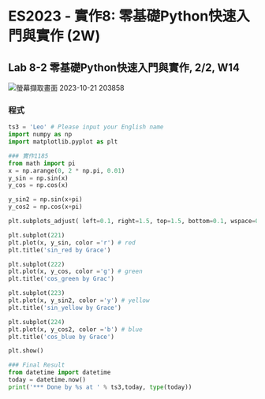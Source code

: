 # ES2023 - 實作8: 零基礎Python快速入門與實作 (2W) 

## Lab 8-2 零基礎Python快速入門與實作, 2/2, W14
![螢幕擷取畫面 2023-10-21 203858](https://github.com/knnv5h/ES-Fall2023/assets/43922704/dcec24c9-ae68-43f8-9942-7c05f9c7dbca)

### 程式
``` python
ts3 = 'Leo' # Please input your English name
import numpy as np
import matplotlib.pyplot as plt

### 實作1185
from math import pi
x = np.arange(0, 2 * np.pi, 0.01)
y_sin = np.sin(x)
y_cos = np.cos(x)

y_sin2 = np.sin(x+pi)
y_cos2 = np.cos(x+pi)

plt.subplots_adjust( left=0.1, right=1.5, top=1.5, bottom=0.1, wspace=0.2, hspace=0.2)

plt.subplot(221)
plt.plot(x, y_sin, color ='r') # red
plt.title('sin_red by Grace')

plt.subplot(222)
plt.plot(x, y_cos, color ='g') # green
plt.title('cos_green by Grac')

plt.subplot(223)
plt.plot(x, y_sin2, color ='y') # yellow
plt.title('sin_yellow by Grace')

plt.subplot(224)
plt.plot(x, y_cos2, color ='b') # blue
plt.title('cos_blue by Grace')

plt.show()

### Final Result
from datetime import datetime
today = datetime.now()
print('*** Done by %s at ' % ts3,today, type(today))
```
